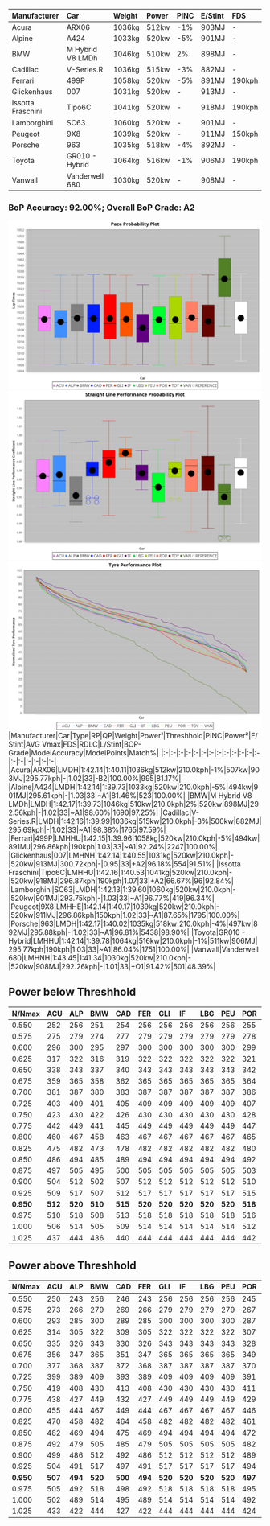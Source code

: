 |Manufacturer|Car|Weight|Power|PINC|E/Stint|FDS|
|:-|:-|:-|:-|:-|:-|:-|
|Acura|ARX06|1036kg|512kw|-1%|903MJ|-|
|Alpine|A424|1033kg|520kw|-5%|901MJ|-|
|BMW|M Hybrid V8 LMDh|1046kg|510kw|2%|898MJ|-|
|Cadillac|V-Series.R|1036kg|515kw|-3%|882MJ|-|
|Ferrari|499P|1058kg|520kw|-5%|891MJ|190kph|
|Glickenhaus|007|1031kg|520kw|-|913MJ|-|
|Issotta Fraschini|Tipo6C|1041kg|520kw|-|918MJ|190kph|
|Lamborghini|SC63|1060kg|520kw|-|901MJ|-|
|Peugeot|9X8|1039kg|520kw|-|911MJ|150kph|
|Porsche|963|1035kg|518kw|-4%|892MJ|-|
|Toyota|GR010 - Hybrid|1064kg|516kw|-1%|906MJ|190kph|
|Vanwall|Vanderwell 680|1030kg|520kw|-|908MJ|-|

### BoP Accuracy: 92.00%; Overall BoP Grade: A2
![PACECHART](./IMG/AUTO.png)
![STRAIGHTLINEPERFORMANCECHART](./IMG/AUTO_sp.png)
![TYREPERFORMANCECHART](./IMG/AUTO_tw.png)
|Manufacturer|Car|Type|RP|QP|Weight|Power¹|Threshhold|PINC|Power²|E/Stint|AVG Vmax|FDS|RDLC|L/Stint|BOP-Grade|ModelAccuracy|ModelPoints|Match%|
|:-|:-|:-|:-|:-|:-|:-|:-|:-|:-|:-|:-|:-|:-|:-|:-|:-|:-|:-|
|Acura|ARX06|LMDH|1:42.14|1:40.11|1036kg|512kw|210.0kph|-1%|507kw|903MJ|295.77kph|-|1.02|33|-B2|100.00%|995|81.17%|
|Alpine|A424|LMDH|1:42.14|1:39.73|1033kg|520kw|210.0kph|-5%|494kw|901MJ|295.61kph|-|1.03|33|~A1|81.46%|523|100.00%|
|BMW|M Hybrid V8 LMDh|LMDH|1:42.17|1:39.73|1046kg|510kw|210.0kph|2%|520kw|898MJ|292.56kph|-|1.02|33|~A1|98.60%|1690|97.25%|
|Cadillac|V-Series.R|LMDH|1:42.16|1:39.99|1036kg|515kw|210.0kph|-3%|500kw|882MJ|295.69kph|-|1.02|33|~A1|98.38%|1765|97.59%|
|Ferrari|499P|LMHHU|1:42.15|1:39.96|1058kg|520kw|210.0kph|-5%|494kw|891MJ|296.86kph|190kph|1.03|33|~A1|92.24%|2247|100.00%|
|Glickenhaus|007|LMHNH|1:42.14|1:40.55|1031kg|520kw|210.0kph|-|520kw|913MJ|300.72kph|-|0.95|33|+A2|96.18%|554|91.51%|
|Issotta Fraschini|Tipo6C|LMHHU|1:42.16|1:40.53|1041kg|520kw|210.0kph|-|520kw|918MJ|296.87kph|190kph|1.07|33|+A2|66.67%|96|92.84%|
|Lamborghini|SC63|LMDH|1:42.13|1:39.60|1060kg|520kw|210.0kph|-|520kw|901MJ|293.75kph|-|1.03|33|~A1|96.77%|419|96.34%|
|Peugeot|9X8|LMHHE|1:42.14|1:40.17|1039kg|520kw|210.0kph|-|520kw|911MJ|296.86kph|150kph|1.02|33|~A1|87.65%|1795|100.00%|
|Porsche|963|LMDH|1:42.17|1:40.02|1035kg|518kw|210.0kph|-4%|497kw|892MJ|295.88kph|-|1.02|33|~A1|96.81%|5438|98.90%|
|Toyota|GR010 - Hybrid|LMHHU|1:42.14|1:39.78|1064kg|516kw|210.0kph|-1%|511kw|906MJ|295.77kph|190kph|1.03|33|~A1|86.04%|1751|100.00%|
|Vanwall|Vanderwell 680|LMHNH|1:43.45|1:41.34|1030kg|520kw|210.0kph|-|520kw|908MJ|292.26kph|-|1.01|33|+Ω1|91.42%|501|48.39%|

## Power below Threshhold
|N/Nmax|ACU|ALP|BMW|CAD|FER|GLI|IF|LBG|PEU|POR|TOY|VAN|
|:-|:-|:-|:-|:-|:-|:-|:-|:-|:-|:-|:-|:-|
|0.550|252|256|251|254|256|256|256|256|256|255|254|256|
|0.575|275|279|274|277|279|279|279|279|279|278|277|279|
|0.600|296|300|295|297|300|300|300|300|300|299|298|300|
|0.625|317|322|316|319|322|322|322|322|322|321|319|322|
|0.650|338|343|337|340|343|343|343|343|343|342|340|343|
|0.675|359|365|358|362|365|365|365|365|365|364|362|365|
|0.700|381|387|380|383|387|387|387|387|387|386|384|387|
|0.725|403|409|401|405|409|409|409|409|409|407|406|409|
|0.750|423|430|422|426|430|430|430|430|430|428|427|430|
|0.775|442|449|441|445|449|449|449|449|449|447|446|449|
|0.800|460|467|458|463|467|467|467|467|467|465|463|467|
|0.825|475|482|473|478|482|482|482|482|482|480|478|482|
|0.850|486|494|485|489|494|494|494|494|494|492|490|494|
|0.875|497|505|495|500|505|505|505|505|505|503|501|505|
|0.900|504|512|502|507|512|512|512|512|512|510|508|512|
|0.925|509|517|507|512|517|517|517|517|517|515|513|517|
|**0.950**|**512**|**520**|**510**|**515**|**520**|**520**|**520**|**520**|**520**|**518**|**516**|**520**|
|0.975|510|518|508|513|518|518|518|518|518|516|514|518|
|1.000|506|514|505|509|514|514|514|514|514|512|510|514|
|1.025|437|444|436|440|444|444|444|444|444|442|441|444|

## Power above Threshhold
|N/Nmax|ACU|ALP|BMW|CAD|FER|GLI|IF|LBG|PEU|POR|TOY|VAN|
|:-|:-|:-|:-|:-|:-|:-|:-|:-|:-|:-|:-|:-|
|0.550|250|243|256|246|243|256|256|256|256|245|252|256|
|0.575|273|266|279|269|266|279|279|279|279|267|275|279|
|0.600|293|285|300|289|285|300|300|300|300|287|295|300|
|0.625|314|305|322|309|305|322|322|322|322|307|316|322|
|0.650|335|326|343|330|326|343|343|343|343|328|337|343|
|0.675|356|347|365|351|347|365|365|365|365|349|359|365|
|0.700|377|368|387|372|368|387|387|387|387|370|380|387|
|0.725|399|389|409|393|389|409|409|409|409|391|402|409|
|0.750|419|408|430|413|408|430|430|430|430|411|422|430|
|0.775|438|427|449|432|427|449|449|449|449|429|441|449|
|0.800|455|444|467|449|444|467|467|467|467|446|459|467|
|0.825|470|458|482|464|458|482|482|482|482|461|474|482|
|0.850|482|469|494|475|469|494|494|494|494|472|485|494|
|0.875|492|479|505|485|479|505|505|505|505|482|496|505|
|0.900|499|486|512|492|486|512|512|512|512|489|503|512|
|0.925|504|491|517|497|491|517|517|517|517|494|508|517|
|**0.950**|**507**|**494**|**520**|**500**|**494**|**520**|**520**|**520**|**520**|**497**|**511**|**520**|
|0.975|505|492|518|498|492|518|518|518|518|495|509|518|
|1.000|502|489|514|495|489|514|514|514|514|492|505|514|
|1.025|433|422|444|427|422|444|444|444|444|424|436|444|
